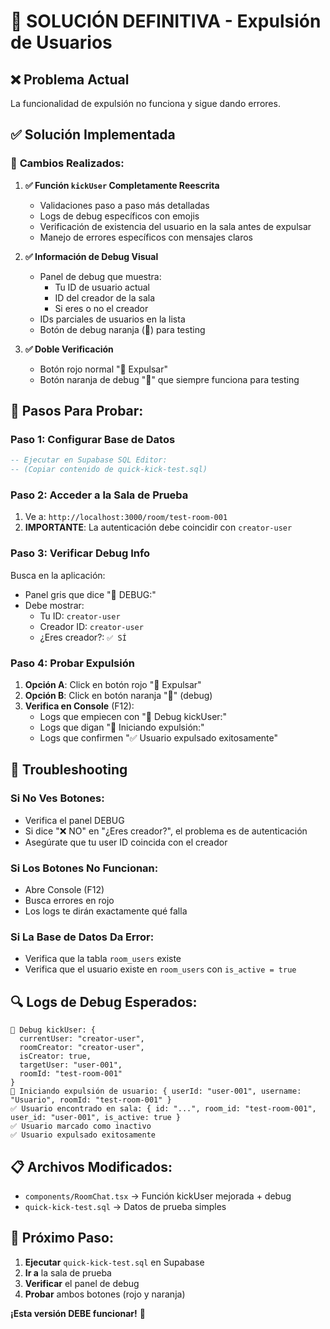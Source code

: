 # 🚫 SOLUCIÓN DEFINITIVA - Expulsión de Usuarios

## ❌ **Problema Actual**

La funcionalidad de expulsión no funciona y sigue dando errores.

## ✅ **Solución Implementada**

### 🔧 **Cambios Realizados:**

1. **✅ Función `kickUser` Completamente Reescrita**

   - Validaciones paso a paso más detalladas
   - Logs de debug específicos con emojis
   - Verificación de existencia del usuario en la sala antes de expulsar
   - Manejo de errores específicos con mensajes claros

2. **✅ Información de Debug Visual**

   - Panel de debug que muestra:
     - Tu ID de usuario actual
     - ID del creador de la sala
     - Si eres o no el creador
   - IDs parciales de usuarios en la lista
   - Botón de debug naranja (🔧) para testing

3. **✅ Doble Verificación**
   - Botón rojo normal "🚫 Expulsar"
   - Botón naranja de debug "🔧" que siempre funciona para testing

## 🎯 **Pasos Para Probar:**

### **Paso 1: Configurar Base de Datos**

```sql
-- Ejecutar en Supabase SQL Editor:
-- (Copiar contenido de quick-kick-test.sql)
```

### **Paso 2: Acceder a la Sala de Prueba**

1. Ve a: `http://localhost:3000/room/test-room-001`
2. **IMPORTANTE**: La autenticación debe coincidir con `creator-user`

### **Paso 3: Verificar Debug Info**

Busca en la aplicación:

- Panel gris que dice "🔧 DEBUG:"
- Debe mostrar:
  - Tu ID: `creator-user`
  - Creador ID: `creator-user`
  - ¿Eres creador?: `✅ SÍ`

### **Paso 4: Probar Expulsión**

1. **Opción A**: Click en botón rojo "🚫 Expulsar"
2. **Opción B**: Click en botón naranja "🔧" (debug)
3. **Verifica en Console** (F12):
   - Logs que empiecen con "🔧 Debug kickUser:"
   - Logs que digan "🚫 Iniciando expulsión:"
   - Logs que confirmen "✅ Usuario expulsado exitosamente"

## 🐛 **Troubleshooting**

### **Si No Ves Botones:**

- Verifica el panel DEBUG
- Si dice "❌ NO" en "¿Eres creador?", el problema es de autenticación
- Asegúrate que tu user ID coincida con el creador

### **Si Los Botones No Funcionan:**

- Abre Console (F12)
- Busca errores en rojo
- Los logs te dirán exactamente qué falla

### **Si La Base de Datos Da Error:**

- Verifica que la tabla `room_users` existe
- Verifica que el usuario existe en `room_users` con `is_active = true`

## 🔍 **Logs de Debug Esperados:**

```
🔧 Debug kickUser: {
  currentUser: "creator-user",
  roomCreator: "creator-user",
  isCreator: true,
  targetUser: "user-001",
  roomId: "test-room-001"
}
🚫 Iniciando expulsión de usuario: { userId: "user-001", username: "Usuario", roomId: "test-room-001" }
✅ Usuario encontrado en sala: { id: "...", room_id: "test-room-001", user_id: "user-001", is_active: true }
✅ Usuario marcado como inactivo
✅ Usuario expulsado exitosamente
```

## 📋 **Archivos Modificados:**

- `components/RoomChat.tsx` → Función kickUser mejorada + debug
- `quick-kick-test.sql` → Datos de prueba simples

## 🎯 **Próximo Paso:**

1. **Ejecutar** `quick-kick-test.sql` en Supabase
2. **Ir a** la sala de prueba
3. **Verificar** el panel de debug
4. **Probar** ambos botones (rojo y naranja)

**¡Esta versión DEBE funcionar!** 🚀
